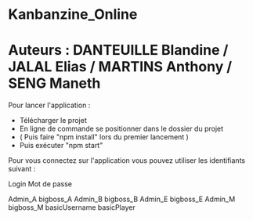 # Kanbanzine_Online
# Auteurs : DANTEUILLE Blandine / JALAL Elias / MARTINS Anthony / SENG Maneth

Pour lancer l'application :
  
  - Télécharger le projet
  - En ligne de commande se positionner dans le dossier du projet 
  - ( Puis faire "npm install" lors du premier lancement )
  - Puis exécuter "npm start" 

Pour vous connectez sur l'application vous pouvez utiliser les identifiants suivant :

Login             Mot de passe

Admin_A           bigboss_A
Admin_B           bigboss_B
Admin_E           bigboss_E
Admin_M           bigboss_M
basicUsername     basicPlayer
